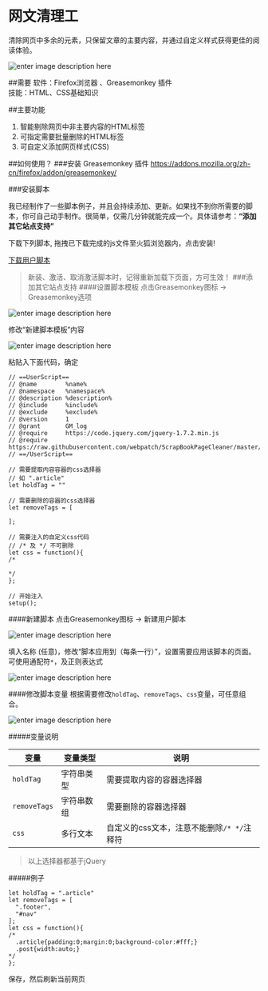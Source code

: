 # 网文清理工
清除网页中多余的元素，只保留文章的主要内容，并通过自定义样式获得更佳的阅读体验。

![enter image description here](https://raw.githubusercontent.com/webpatch/Web-Page-Cleaner/master/screenshot/preview.gif)

##需要
软件：Firefox浏览器 、Greasemonkey 插件  
技能：HTML、CSS基础知识

##主要功能

1. 智能剔除网页中非主要内容的HTML标签
2. 可指定需要批量删除的HTML标签
3. 可自定义添加网页样式(CSS)

##如何使用？
###安装 Greasemonkey 插件
https://addons.mozilla.org/zh-cn/firefox/addon/greasemonkey/

###安装脚本

我已经制作了一些脚本例子，并且会持续添加、更新。如果找不到你所需要的脚本，你可自己动手制作。很简单，仅需几分钟就能完成一个。具体请参考：**“添加其它站点支持”**

下载下列脚本, 拖拽已下载完成的js文件至火狐浏览器内，点击安装!

[ 下载用户脚本](https://github.com/webpatch/Web-Page-Cleaner/tree/master/user%20script)

> 新装、激活、取消激活脚本时，记得重新加载下页面，方可生效！
###添加其它站点支持
####设置脚本模板
点击Greasemonkey图标 -> Greasemonkey选项 

![enter image description here](https://raw.githubusercontent.com/webpatch/Web-Page-Cleaner/master/screenshot/1.png)

修改“新建脚本模板”内容

![enter image description here](https://raw.githubusercontent.com/webpatch/Web-Page-Cleaner/master/screenshot/3.png)

粘贴入下面代码，确定
```
// ==UserScript==
// @name        %name%
// @namespace   %namespace%
// @description %description%
// @include     %include%
// @exclude     %exclude%
// @version     1
// @grant       GM_log
// @require     https://code.jquery.com/jquery-1.7.2.min.js
// @require     https://raw.githubusercontent.com/webpatch/ScrapBookPageCleaner/master/comm.js
// ==/UserScript==

// 需要提取内容容器的css选择器
// 如 ".article"
let holdTag = ""

// 需要删除的容器的css选择器
let removeTags = [
  
];

// 需要注入的自定义css代码
// /* 及 */ 不可删除
let css = function(){  
/* 
  
*/
};

// 开始注入
setup();
```
####新建脚本
点击Greasemonkey图标 -> 新建用户脚本

![enter image description here](https://raw.githubusercontent.com/webpatch/Web-Page-Cleaner/master/screenshot/1.png)

填入名称 (任意)，修改“脚本应用到（每条一行）”，设置需要应用该脚本的页面。可使用通配符`*`，及正则表达式

![enter image description here](https://raw.githubusercontent.com/webpatch/Web-Page-Cleaner/master/screenshot/4.png)

####修改脚本变量
根据需要修改`holdTag`、`removeTags`、`css`变量，可任意组合。

![enter image description here](https://raw.githubusercontent.com/webpatch/Web-Page-Cleaner/master/screenshot/2.png)

#####变量说明

|变量|变量类型|说明|
|---|---|---|
|`holdTag`|字符串类型|需要提取内容的容器选择器|
|`removeTags`|字符串数组|需要删除的容器选择器|
|`css`|多行文本|自定义的css文本，注意不能删除`/* */`注释符|

> 以上选择器都基于jQuery

#####例子
```
let holdTag = ".article"
let removeTags = [
  ".footer",
  "#nav"
];
let css = function(){  
/* 
  .article{padding:0;margin:0;background-color:#fff;}
  .post{width:auto;}
*/
};
```
保存，然后刷新当前网页


